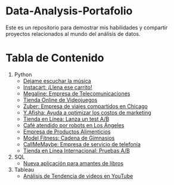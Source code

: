 # Data-Analysis-Portafolio
Este es un repositorio para demostrar mis habilidades y compartir proyectos relacionados al mundo del análisis de datos.

# Tabla de Contenido
 1. Python    
    - [Dejame escuchar la música](https://github.com/poroyac/Data-Analysis-Portafolio/tree/main/Dejame%20escuchar%20la%20m%C3%BAsica)
    - [Instacart: ¡Llena ese carrito!](https://github.com/poroyac/Data-Analysis-Portafolio/tree/main/Instacart%20-%20Llena%20ese%20carrito)
    - [Megaline: Empresa de Telecomunicaciones](https://github.com/poroyac/Data-Analysis-Portafolio/tree/main/Megaline%20-%20Empresa%20de%20Telecomunicaciones)
    - [Tienda Online de Videojuegos](https://github.com/poroyac/Data-Analysis-Portafolio/tree/main/Tienda%20Online%20de%20Videojuegos)
    - [Zuber: Empresa de viajes compartidos en Chicago](https://github.com/poroyac/Data-Analysis-Portafolio/tree/main/Zuber%20-%20Empresa%20de%20viajes%20compartidos%20en%20Chicago)
    - [Y.Afisha: Ayuda a optimizar los costos de marketing](https://github.com/poroyac/Data-Analysis-Portafolio/tree/main/YAfisha%20-%20Ayuda%20a%20optimizar%20los%20costos%20de%20marketing)
    - [Tienda en Línea: Lanza un test A/B](https://github.com/poroyac/Data-Analysis-Portafolio/tree/main/Tienda%20en%20L%C3%ADnea%20-%20Lanza%20un%20test%20AB)
    - [Café atendido por robots en Los Ángeles](https://github.com/poroyac/Data-Analysis-Portafolio/tree/main/Caf%C3%A9%20atendido%20por%20robots%20en%20Los%20%C3%81ngeles)
    - [Empresa de Productos Alimenticios](https://github.com/poroyac/Data-Analysis-Portafolio/tree/main/Empresa%20de%20Productos%20Alimenticios)
    - [Model Fitness: Cadena de Gimnasios](https://github.com/poroyac/Data-Analysis-Portafolio/tree/main/Model%20Fitness%20-%20Cadena%20de%20Gimnasios)
    - [CallMeMaybe: Empresa de servicio de telefonía](https://github.com/poroyac/Data-Analysis-Portafolio/tree/main/CallMeMaybe%20-%20Empresa%20de%20servicio%20de%20telefon%C3%ADa)
    - [Tienda en Línea Internacional: Pruebas A/B](https://github.com/poroyac/Data-Analysis-Portafolio/tree/main/Tienda%20en%20L%C3%ADnea%20Internacional%20-%20Pruebas%20AB)
 2. SQL
    - [Nueva aplicación para amantes de libros](https://github.com/poroyac/Data-Analysis-Portafolio/tree/main/Nueva%20aplicaci%C3%B3n%20para%20amantes%20de%20libros)
 3. Tableau
    - [Análisis de Tendencia de videos en YouTube](https://github.com/poroyac/Data-Analysis-Portafolio/tree/main/An%C3%A1lisis%20de%20tendencia%20de%20videos%20en%20YouTube)
